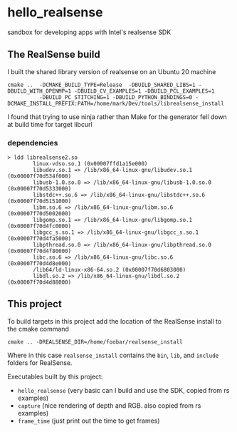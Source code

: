 # hello_realsense
sandbox for developing apps with Intel's realsense SDK

## The RealSense build
I built the shared library version of realsense on an Ubuntu 20 machine
```
cmake ..  -DCMAKE_BUILD_TYPE=Release  -DBUILD_SHARED_LIBS=1 -DBUILD_WITH_OPENMP=1 -DBUILD_CV_EXAMPLES=1 -DBUILD_PCL_EXAMPLES=1 
          -DBUILD_PC_STITCHING=1 -DBUILD_PYTHON_BINDINGS=0 -DCMAKE_INSTALL_PREFIX:PATH=/home/mark/Dev/tools/librealsense_install
```
I found that trying to use ninja rather than Make for the generator fell down at build time for target libcurl

### dependencies 
```
> ldd librealsense2.so
        linux-vdso.so.1 (0x00007ffd1a15e000)
        libudev.so.1 => /lib/x86_64-linux-gnu/libudev.so.1 (0x00007f70d534f000)
        libusb-1.0.so.0 => /lib/x86_64-linux-gnu/libusb-1.0.so.0 (0x00007f70d5333000)
        libstdc++.so.6 => /lib/x86_64-linux-gnu/libstdc++.so.6 (0x00007f70d5151000)
        libm.so.6 => /lib/x86_64-linux-gnu/libm.so.6 (0x00007f70d5002000)
        libgomp.so.1 => /lib/x86_64-linux-gnu/libgomp.so.1 (0x00007f70d4fc0000)
        libgcc_s.so.1 => /lib/x86_64-linux-gnu/libgcc_s.so.1 (0x00007f70d4fa5000)
        libpthread.so.0 => /lib/x86_64-linux-gnu/libpthread.so.0 (0x00007f70d4f80000)
        libc.so.6 => /lib/x86_64-linux-gnu/libc.so.6 (0x00007f70d4d8e000)
        /lib64/ld-linux-x86-64.so.2 (0x00007f70d6803000)
        libdl.so.2 => /lib/x86_64-linux-gnu/libdl.so.2 (0x00007f70d4d88000)
```

## This project
To build targets in this project add the location of the RealSense install to the cmake command
```
cmake .. -DREALSENSE_DIR=/home/foobar/realsense_install
```
Where in this case `realsense_install` contains the `bin`, `lib`, and `include` folders for RealSense.

Executables built by this project:
- `hello_realsense` (very basic can I build and use the SDK, copied from rs examples)
- `capture` (nice rendering of depth and RGB. also copied from rs examples)
- `frame_time` (just print out the time to get frames)
